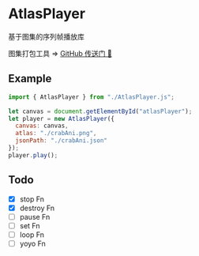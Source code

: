 # AtlasPlayer

基于图集的序列帧播放库

图集打包工具 => [GitHub 传送门 🚪](https://github.com/zenoslin/atlas-electron)

## Example

```js
import { AtlasPlayer } from "./AtlasPlayer.js";

let canvas = document.getElementById("atlasPlayer");
let player = new AtlasPlayer({
  canvas: canvas,
  atlas: "./crabAni.png",
  jsonPath: "./crabAni.json"
});
player.play();
```

## Todo

- [x] stop Fn
- [x] destroy Fn
- [ ] pause Fn
- [ ] set Fn
- [ ] loop Fn
- [ ] yoyo Fn
